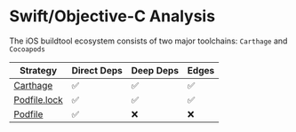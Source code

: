 # Swift/Objective-C Analysis

The iOS buildtool ecosystem consists of two major toolchains: `Carthage` and `Cocoapods`

| Strategy | Direct Deps | Deep Deps | Edges |
| --- | --- | --- | --- |
| [Carthage][cart] | ✅ | ✅ | ✅ |
| [Podfile.lock][coco] | ✅ | ✅ | ✅ |
| [Podfile][coco] | ✅ | ❌ | ❌ |

[cart]: ios/carthage.md
[coco]: ios/cocoapods.md
